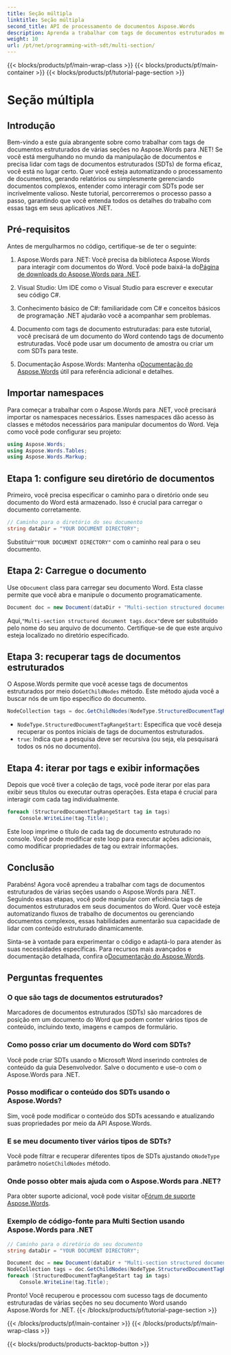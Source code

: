 ```yaml
---
title: Seção múltipla
linktitle: Seção múltipla
second_title: API de processamento de documentos Aspose.Words
description: Aprenda a trabalhar com tags de documentos estruturados multisseção no Aspose.Words para .NET com este tutorial passo a passo. Ideal para manipulação dinâmica de documentos.
weight: 10
url: /pt/net/programming-with-sdt/multi-section/
---
```


{{< blocks/products/pf/main-wrap-class >}}
{{< blocks/products/pf/main-container >}}
{{< blocks/products/pf/tutorial-page-section >}}

# Seção múltipla

## Introdução

Bem-vindo a este guia abrangente sobre como trabalhar com tags de documentos estruturados de várias seções no Aspose.Words para .NET! Se você está mergulhando no mundo da manipulação de documentos e precisa lidar com tags de documentos estruturados (SDTs) de forma eficaz, você está no lugar certo. Quer você esteja automatizando o processamento de documentos, gerando relatórios ou simplesmente gerenciando documentos complexos, entender como interagir com SDTs pode ser incrivelmente valioso. Neste tutorial, percorreremos o processo passo a passo, garantindo que você entenda todos os detalhes do trabalho com essas tags em seus aplicativos .NET.

## Pré-requisitos

Antes de mergulharmos no código, certifique-se de ter o seguinte:

1.  Aspose.Words para .NET: Você precisa da biblioteca Aspose.Words para interagir com documentos do Word. Você pode baixá-la do[Página de downloads do Aspose.Words para .NET](https://releases.aspose.com/words/net/).

2. Visual Studio: Um IDE como o Visual Studio para escrever e executar seu código C#.

3. Conhecimento básico de C#: familiaridade com C# e conceitos básicos de programação .NET ajudarão você a acompanhar sem problemas.

4. Documento com tags de documento estruturadas: para este tutorial, você precisará de um documento do Word contendo tags de documento estruturadas. Você pode usar um documento de amostra ou criar um com SDTs para teste.

5.  Documentação Aspose.Words: Mantenha o[Documentação do Aspose.Words](https://reference.aspose.com/words/net/) útil para referência adicional e detalhes.

## Importar namespaces

Para começar a trabalhar com o Aspose.Words para .NET, você precisará importar os namespaces necessários. Esses namespaces dão acesso às classes e métodos necessários para manipular documentos do Word. Veja como você pode configurar seu projeto:

```csharp
using Aspose.Words;
using Aspose.Words.Tables;
using Aspose.Words.Markup;
```

## Etapa 1: configure seu diretório de documentos

Primeiro, você precisa especificar o caminho para o diretório onde seu documento do Word está armazenado. Isso é crucial para carregar o documento corretamente.

```csharp
// Caminho para o diretório do seu documento
string dataDir = "YOUR DOCUMENT DIRECTORY";
```

 Substituir`"YOUR DOCUMENT DIRECTORY"` com o caminho real para o seu documento.

## Etapa 2: Carregue o documento

 Use o`Document` class para carregar seu documento Word. Esta classe permite que você abra e manipule o documento programaticamente.

```csharp
Document doc = new Document(dataDir + "Multi-section structured document tags.docx");
```

 Aqui,`"Multi-section structured document tags.docx"`deve ser substituído pelo nome do seu arquivo de documento. Certifique-se de que este arquivo esteja localizado no diretório especificado.

## Etapa 3: recuperar tags de documentos estruturados

 O Aspose.Words permite que você acesse tags de documentos estruturados por meio do`GetChildNodes` método. Este método ajuda você a buscar nós de um tipo específico do documento.

```csharp
NodeCollection tags = doc.GetChildNodes(NodeType.StructuredDocumentTagRangeStart, true);
```

- `NodeType.StructuredDocumentTagRangeStart`: Especifica que você deseja recuperar os pontos iniciais de tags de documentos estruturados.
- `true`: Indica que a pesquisa deve ser recursiva (ou seja, ela pesquisará todos os nós no documento).

## Etapa 4: iterar por tags e exibir informações

Depois que você tiver a coleção de tags, você pode iterar por elas para exibir seus títulos ou executar outras operações. Esta etapa é crucial para interagir com cada tag individualmente.

```csharp
foreach (StructuredDocumentTagRangeStart tag in tags)
    Console.WriteLine(tag.Title);
```

Este loop imprime o título de cada tag de documento estruturado no console. Você pode modificar este loop para executar ações adicionais, como modificar propriedades de tag ou extrair informações.

## Conclusão

Parabéns! Agora você aprendeu a trabalhar com tags de documentos estruturados de várias seções usando o Aspose.Words para .NET. Seguindo essas etapas, você pode manipular com eficiência tags de documentos estruturados em seus documentos do Word. Quer você esteja automatizando fluxos de trabalho de documentos ou gerenciando documentos complexos, essas habilidades aumentarão sua capacidade de lidar com conteúdo estruturado dinamicamente.

 Sinta-se à vontade para experimentar o código e adaptá-lo para atender às suas necessidades específicas. Para recursos mais avançados e documentação detalhada, confira o[Documentação do Aspose.Words](https://reference.aspose.com/words/net/).

## Perguntas frequentes

### O que são tags de documentos estruturados?
Marcadores de documentos estruturados (SDTs) são marcadores de posição em um documento do Word que podem conter vários tipos de conteúdo, incluindo texto, imagens e campos de formulário.

### Como posso criar um documento do Word com SDTs?
Você pode criar SDTs usando o Microsoft Word inserindo controles de conteúdo da guia Desenvolvedor. Salve o documento e use-o com o Aspose.Words para .NET.

### Posso modificar o conteúdo dos SDTs usando o Aspose.Words?
Sim, você pode modificar o conteúdo dos SDTs acessando e atualizando suas propriedades por meio da API Aspose.Words.

### E se meu documento tiver vários tipos de SDTs?
 Você pode filtrar e recuperar diferentes tipos de SDTs ajustando o`NodeType` parâmetro no`GetChildNodes` método.

### Onde posso obter mais ajuda com o Aspose.Words para .NET?
 Para obter suporte adicional, você pode visitar o[Fórum de suporte Aspose.Words](https://forum.aspose.com/c/words/8).



### Exemplo de código-fonte para Multi Section usando Aspose.Words para .NET 

```csharp
// Caminho para o diretório do seu documento
string dataDir = "YOUR DOCUMENT DIRECTORY";

Document doc = new Document(dataDir + "Multi-section structured document tags.docx");
NodeCollection tags = doc.GetChildNodes(NodeType.StructuredDocumentTagRangeStart, true);
foreach (StructuredDocumentTagRangeStart tag in tags)
	Console.WriteLine(tag.Title);
```

Pronto! Você recuperou e processou com sucesso tags de documento estruturadas de várias seções no seu documento Word usando Aspose.Words for .NET.
{{< /blocks/products/pf/tutorial-page-section >}}

{{< /blocks/products/pf/main-container >}}
{{< /blocks/products/pf/main-wrap-class >}}

{{< blocks/products/products-backtop-button >}}
